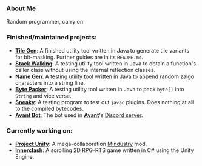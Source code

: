 ### About Me

Random programmer, carry on.

### Finished/maintained projects:
- [**Tile Gen**](https://github.com/GlennFolker/TileGen): A finished utility tool written in Java to generate tile variants for bit-masking. Further guides are in its `README.md`.
- [**Stack Walking**](https://github.com/GlennFolker/StackWalking): A testing utility tool written in Java to obtain a function's caller class without using the internal reflection classes.
- [**Name Gen**](https://github.com/GlennFolker/NameGen): A testing utility tool written in Java to append random zalgo characters into a string line.
- [**Byte Packer**](https://github.com/GlennFolker/BytePacker): A testing utility tool written in Java to pack `byte[]` into `String` and vice versa.
- [**Sneaky**](https://github.com/GlennFolker/Sneaky): A testing program to test out `javac` plugins. Does nothing at all to the compiled bytecodes.
- [**Avant Bot**](https://github.com/AvantTeam/AvantBot): The bot used in [**Avant**](https://github.com/AvantTeam)'s [Discord server](https://discord.gg/V6ygvgGVqE).

### Currently working on:
- [**Project Unity**](https://github.com/AvantTeam/ProjectUnity): A mega-collaboration [Mindustry](https://github.com/Anuken/Mindustry) mod.
- [**Innerclash**](https://github.com/AvantTeam/Innerclash): A scrolling 2D RPG-RTS game written in C# using the Unity Engine.
